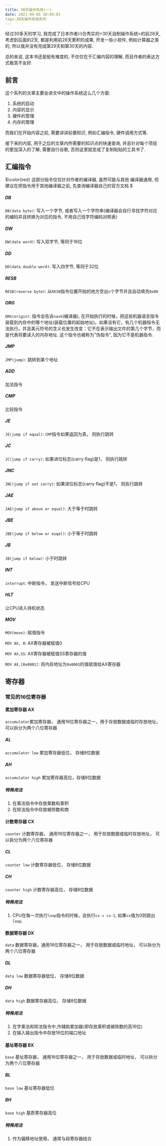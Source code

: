 ```yaml
---
title: 30天操作系统(一)
date: 2021-09-05 10:09:01
tags:30天操作系统系列
---
```


经过30多天的学习, 我完成了日本作者川合秀实的<30天自制操作系统>的前28天, 考虑到后面的2天, 都是利用前28天累积的成果, 开发一些小软件, 例如计算器之类的, 所以我并没有完成第29天和第30天的内容.



总的来说, 这本书还是挺有难度的, 不仅仅在于汇编内容的理解, 而且作者的表达方式极其不友好.

## 前言

这个系列的文章主要会讲文中的操作系统这么几个方面:

1. 系统的启动
2. 内容的显示
3. 硬件的管理
4. 内存的管理

而我们在开始内容之前, 需要讲讲前置知识, 例如汇编指令, 硬件调用方式等.

接下来的内容, 用于之后的文章内所需要的知识点的快速查询, 并且针对每个项目的更加深入的了解, 需要自行谷歌, 否则这里就变成了复制粘贴的工具书了.



## 汇编指令

$\color{red} 这部分指令仅仅针对作者的编译器, 虽然可能与其他
编译器通用, 但建议在把指令用于其他编译器之前, 先查询编译器自己的官方文档 $

##### DB

`DB(data byte)`: 写入一个字节, 或者写入一个字符串(编译器会自行寻找字符对应的编码并且转换为对应的指令, 不用自己找字符编码对照表)

##### DW

`DW(data word)`: 写入双字节, 等同于16位

##### DD

`DD(data double-word)`: 写入四字节, 等同于32位

##### RESB

`RESB(reserve byte)`: 从`RESB`指令位置开始的地方空出`n`个字节并且自动填充`0x00`

##### ORG

`ORG(origin)`: 指令会告诉`nask`(编译器), 在开始执行的时候，把这些机器语言指令装载到内存中的哪个地址(装载位置的起始地址)。如果没有它，有几个机器指令无法执行。并且美元符号的含义也发生改变：它不在表示输出文件的第几个字节，而是代表将要读入的内存地址. 这个指令也被称为"伪指令", 因为它不是机器指令.

##### JMP

`JMP(jump)`: 跳转到某个地址

##### ADD

加法指令

##### CMP

比较指令

##### JE

`JE(jump if equal)`: `CMP`指令如果返回为真， 则执行跳转

##### JC

`JC(jump if carry)`: 如果进位标志(carry flag)是1， 则执行跳转

##### JNC

`JNC(jump if not carry)`: 如果进位标志(carry flag)不是1， 则执行跳转

##### JAE

`JAE(jump if above or equal)`: 大于等于时跳转

##### JBE

`JBE(jump if below or euqal)`: 小于等于时跳转

##### JB

`JB(jump if below)`: 小于时跳转

##### INT

`interrupt`: 中断指令， 发送中断信号给CPU

##### HLT

让CPU进入待机状态

##### MOV

`MOV(move)`: 赋值指令

`MOV AX, 0`: AX寄存器被赋值0

`MOV AX,SS`: AX寄存器被赋值SS寄存器的值

`MOV AX,[0x0001]`: 将内存地址为`0x0001`的值赋值给AX寄存器

## 寄存器

### 常见的16位寄存器

#### 累加寄存器 AX

`accumulator`累加寄存器， 通用16位寄存器之一，用于存放数据或临时存放地址， 可以拆分为两个八位寄存器

##### AL

`accumulator low` 累加寄存器低位， 存储8位数据

##### AH

`accumulator high` 累加寄存器高位，存储8位数据

##### 特殊用法

1. 在乘法指令中存放乘数和乘积
2. 在除法指令中存放被除数和商

#### 计数寄存器 CX

`counter` 计数寄存器， 通用16位寄存器之一， 用于存放数据或临时存放地址， 可以拆分为两个八位寄存器

##### CL

`counter low` 计数寄存器低位， 存储8位数据

##### CH

`counter high` 计数寄存器高位， 存储8位数据

##### 特殊用法

1. CPU在每一次执行`loop`指令的时候，会执行`cx = cx-1`, 如果`cx`值为0则跳出`loop`.

#### 数据寄存器 DX

`data` 数据寄存器，通用16位寄存器之一， 用于存放数据或临时地址， 可以拆分为两个八位寄存器

##### DL

`data low` 数据寄存器低位， 存储8位数据

##### DH

`data high` 数据寄存器高位， 存储8位数据

##### 特殊用法

1. 在字乘法和除法指令中,作辅助累加器(即存放乘积或被除数的高16位)
2. 在输入输出指令中存放16位的端口地址

#### 基址寄存器 BX

`base` 基址寄存器， 通用16位寄存器之一， 用于存放数据或临时地址， 可以拆分为两个八位寄存器

##### BL

`base low` 基址寄存器低位

##### BH

`base high` 基质寄存器高位

##### 特殊用法

1. 作为偏移地址使用， 通常与段寄存器结合





